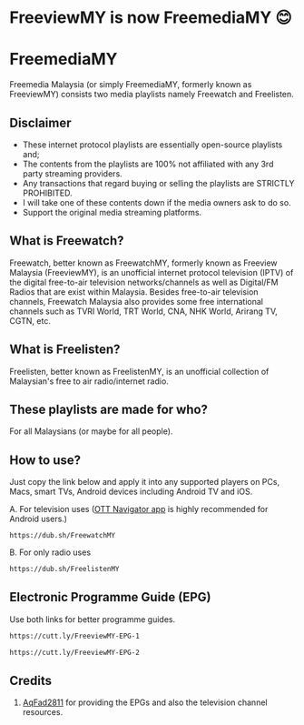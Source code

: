 # FreeviewMY is now FreemediaMY 😊

# FreemediaMY

Freemedia Malaysia (or simply FreemediaMY, formerly known as FreeviewMY) consists two media playlists namely Freewatch and Freelisten.

## Disclaimer

- These internet protocol playlists are essentially open-source playlists and; 
- The contents from the playlists are 100% not affiliated with any 3rd party streaming providers. 
- Any transactions that regard buying or selling the playlists are STRICTLY PROHIBITED.
- I will take one of these contents down if the media owners ask to do so.
- Support the original media streaming platforms.

## What is Freewatch?

Freewatch, better known as FreewatchMY, formerly known as Freeview Malaysia (FreeviewMY), is an unofficial internet protocol television (IPTV)
of the digital free-to-air television networks/channels as well as Digital/FM Radios
that are exist within Malaysia. Besides free-to-air television channels, Freewatch Malaysia also 
provides some free international channels such as TVRI World, TRT World, CNA, NHK World, Arirang TV, CGTN, etc.

## What is Freelisten?

Freelisten, better known as FreelistenMY, is an unofficial collection of Malaysian's free to air radio/internet radio.

## These playlists are made for who?

For all Malaysians (or maybe for all people).

## How to use?

Just copy the link below and apply it into any supported players on PCs, Macs, smart TVs, Android devices including Android TV and iOS.

A. For television uses ([OTT Navigator app](https://ott-nav.com/) is highly recommended for Android users.)

```bash[
https://dub.sh/FreewatchMY
```
B. For only radio uses

```bash
https://dub.sh/FreelistenMY
```

## Electronic Programme Guide (EPG)

Use both links for better programme guides.

```bash
https://cutt.ly/FreeviewMY-EPG-1
```
```bash
https://cutt.ly/FreeviewMY-EPG-2
```

## Credits

1. [AqFad2811](https://github.com/AqFad2811/) for providing the EPGs and also the television channel resources.

